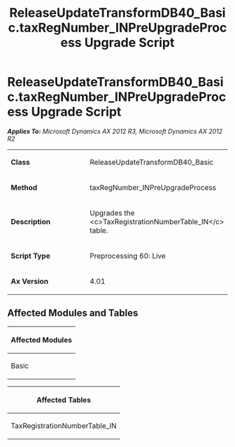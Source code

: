 ﻿---
title: ReleaseUpdateTransformDB40_Basic.taxRegNumber_INPreUpgradeProcess Upgrade Script
TOCTitle: ReleaseUpdateTransformDB40_Basic.taxRegNumber_INPreUpgradeProcess Upgrade Script
ms:assetid: 64816ad2-7edd-5856-d770-b1284adc5373
ms:mtpsurl: https://msdn.microsoft.com/en-us/library/JJ719165(v=AX.60)
ms:contentKeyID: 49708703
ms.date: 05/18/2015
mtps_version: v=AX.60
---

# ReleaseUpdateTransformDB40\_Basic.taxRegNumber\_INPreUpgradeProcess Upgrade Script 


_**Applies To:** Microsoft Dynamics AX 2012 R3, Microsoft Dynamics AX 2012 R2_

<table>
<colgroup>
<col style="width: 50%" />
<col style="width: 50%" />
</colgroup>
<tbody>
<tr class="odd">
<td><p><strong>Class</strong></p></td>
<td><p>ReleaseUpdateTransformDB40_Basic</p></td>
</tr>
<tr class="even">
<td><p><strong>Method</strong></p></td>
<td><p>taxRegNumber_INPreUpgradeProcess</p></td>
</tr>
<tr class="odd">
<td><p><strong>Description</strong></p></td>
<td><p>Upgrades the &lt;c&gt;TaxRegistrationNumberTable_IN&lt;/c&gt; table.</p></td>
</tr>
<tr class="even">
<td><p><strong>Script Type</strong></p></td>
<td><p>Preprocessing 60: Live</p></td>
</tr>
<tr class="odd">
<td><p><strong>Ax Version</strong></p></td>
<td><p>4.01</p></td>
</tr>
</tbody>
</table>


## Affected Modules and Tables

<table>
<colgroup>
<col style="width: 100%" />
</colgroup>
<thead>
<tr class="header">
<th><p>Affected Modules</p></th>
</tr>
</thead>
<tbody>
<tr class="odd">
<td><p>Basic</p></td>
</tr>
</tbody>
</table>


<table>
<colgroup>
<col style="width: 100%" />
</colgroup>
<thead>
<tr class="header">
<th><p>Affected Tables</p></th>
</tr>
</thead>
<tbody>
<tr class="odd">
<td><p>TaxRegistrationNumberTable_IN</p></td>
</tr>
</tbody>
</table>

  


